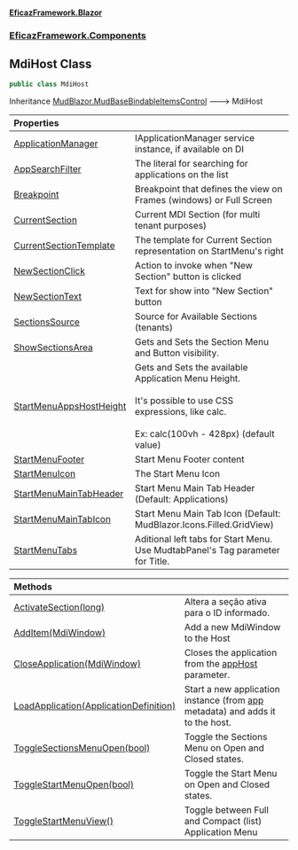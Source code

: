 #### [EficazFramework.Blazor](EficazFrameworkBlazor.md 'EficazFramework Blazor')
### [EficazFramework.Components](EficazFrameworkBlazor.md#EficazFramework.Components 'EficazFramework.Components')

## MdiHost Class

```csharp
public class MdiHost
```

Inheritance [MudBlazor.MudBaseBindableItemsControl](https://docs.microsoft.com/en-us/dotnet/api/MudBlazor.MudBaseBindableItemsControl 'MudBlazor.MudBaseBindableItemsControl') &#129106; MdiHost

| Properties | |
| :--- | :--- |
| [ApplicationManager](EficazFramework.Components/MdiHost/ApplicationManager.md 'EficazFramework.Components.MdiHost.ApplicationManager') | IApplicationManager service instance, if available on DI |
| [AppSearchFilter](EficazFramework.Components/MdiHost/AppSearchFilter.md 'EficazFramework.Components.MdiHost.AppSearchFilter') | The literal for searching for applications on the list |
| [Breakpoint](EficazFramework.Components/MdiHost/Breakpoint.md 'EficazFramework.Components.MdiHost.Breakpoint') | Breakpoint that defines the view on Frames (windows) or Full Screen |
| [CurrentSection](EficazFramework.Components/MdiHost/CurrentSection.md 'EficazFramework.Components.MdiHost.CurrentSection') | Current MDI Section (for multi tenant purposes) |
| [CurrentSectionTemplate](EficazFramework.Components/MdiHost/CurrentSectionTemplate.md 'EficazFramework.Components.MdiHost.CurrentSectionTemplate') | The template for Current Section representation on StartMenu's right |
| [NewSectionClick](EficazFramework.Components/MdiHost/NewSectionClick.md 'EficazFramework.Components.MdiHost.NewSectionClick') | Action to invoke when "New Section" button is clicked |
| [NewSectionText](EficazFramework.Components/MdiHost/NewSectionText.md 'EficazFramework.Components.MdiHost.NewSectionText') | Text for show into "New Section" button |
| [SectionsSource](EficazFramework.Components/MdiHost/SectionsSource.md 'EficazFramework.Components.MdiHost.SectionsSource') | Source for Available Sections (tenants) |
| [ShowSectionsArea](EficazFramework.Components/MdiHost/ShowSectionsArea.md 'EficazFramework.Components.MdiHost.ShowSectionsArea') | Gets and Sets the Section Menu and Button visibility. <br/> |
| [StartMenuAppsHostHeight](EficazFramework.Components/MdiHost/StartMenuAppsHostHeight.md 'EficazFramework.Components.MdiHost.StartMenuAppsHostHeight') | Gets and Sets the available Application Menu Height. <br/><br/>It's possible to use CSS expressions, like calc. <br/><br/>Ex: calc(100vh - 428px) (default value) |
| [StartMenuFooter](EficazFramework.Components/MdiHost/StartMenuFooter.md 'EficazFramework.Components.MdiHost.StartMenuFooter') | Start Menu Footer content |
| [StartMenuIcon](EficazFramework.Components/MdiHost/StartMenuIcon.md 'EficazFramework.Components.MdiHost.StartMenuIcon') | The Start Menu Icon |
| [StartMenuMainTabHeader](EficazFramework.Components/MdiHost/StartMenuMainTabHeader.md 'EficazFramework.Components.MdiHost.StartMenuMainTabHeader') | Start Menu Main Tab Header (Default: Applications) |
| [StartMenuMainTabIcon](EficazFramework.Components/MdiHost/StartMenuMainTabIcon.md 'EficazFramework.Components.MdiHost.StartMenuMainTabIcon') | Start Menu Main Tab Icon (Default: MudBlazor.Icons.Filled.GridView) |
| [StartMenuTabs](EficazFramework.Components/MdiHost/StartMenuTabs.md 'EficazFramework.Components.MdiHost.StartMenuTabs') | Aditional left tabs for Start Menu. Use MudtabPanel's Tag parameter for Title. |

| Methods | |
| :--- | :--- |
| [ActivateSection(long)](EficazFramework.Components/MdiHost/ActivateSection(long).md 'EficazFramework.Components.MdiHost.ActivateSection(long)') | Altera a seção ativa para o ID informado. |
| [AddItem(MdiWindow)](EficazFramework.Components/MdiHost/AddItem(MdiWindow).md 'EficazFramework.Components.MdiHost.AddItem(EficazFramework.Components.MdiWindow)') | Add a new MdiWindow to the Host |
| [CloseApplication(MdiWindow)](EficazFramework.Components/MdiHost/CloseApplication(MdiWindow).md 'EficazFramework.Components.MdiHost.CloseApplication(EficazFramework.Components.MdiWindow)') | Closes the application from the [appHost](EficazFramework.Components/MdiHost/CloseApplication(MdiWindow).md#EficazFramework.Components.MdiHost.CloseApplication(EficazFramework.Components.MdiWindow).appHost 'EficazFramework.Components.MdiHost.CloseApplication(EficazFramework.Components.MdiWindow).appHost') parameter. |
| [LoadApplication(ApplicationDefinition)](EficazFramework.Components/MdiHost/LoadApplication(ApplicationDefinition).md 'EficazFramework.Components.MdiHost.LoadApplication(EficazFramework.Application.ApplicationDefinition)') | Start a new application instance (from [app](EficazFramework.Components/MdiHost/LoadApplication(ApplicationDefinition).md#EficazFramework.Components.MdiHost.LoadApplication(EficazFramework.Application.ApplicationDefinition).app 'EficazFramework.Components.MdiHost.LoadApplication(EficazFramework.Application.ApplicationDefinition).app') metadata) and adds it to the host. |
| [ToggleSectionsMenuOpen(bool)](EficazFramework.Components/MdiHost/ToggleSectionsMenuOpen(bool).md 'EficazFramework.Components.MdiHost.ToggleSectionsMenuOpen(bool)') | Toggle the Sections Menu on Open and Closed states. |
| [ToggleStartMenuOpen(bool)](EficazFramework.Components/MdiHost/ToggleStartMenuOpen(bool).md 'EficazFramework.Components.MdiHost.ToggleStartMenuOpen(bool)') | Toggle the Start Menu on Open and Closed states. |
| [ToggleStartMenuView()](EficazFramework.Components/MdiHost/ToggleStartMenuView().md 'EficazFramework.Components.MdiHost.ToggleStartMenuView()') | Toggle between Full and Compact (list) Application Menu |
